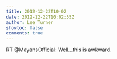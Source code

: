 ```yaml
---
title: 2012-12-22T10-02
date: 2012-12-22T10:02:55Z
author: Lee Turner
showtoc: false
comments: true
---
```


RT @MayansOfficial: Well...this is awkward.

